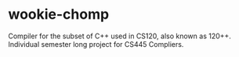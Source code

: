 wookie-chomp
============

Compiler for the subset of C++ used in CS120, also known as 120++. Individual semester long project for CS445 Compliers.
